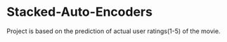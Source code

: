 # Stacked-Auto-Encoders
Project is based on the prediction of actual user ratings(1-5) of the movie. 
